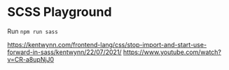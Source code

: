 # SCSS Playground

Run `npm run sass`

https://kentwynn.com/frontend-lang/css/stop-import-and-start-use-forward-in-sass/kentwynn/22/07/2021/
https://www.youtube.com/watch?v=CR-a8upNjJ0

